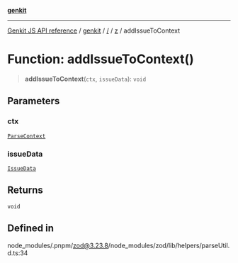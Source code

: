 [**genkit**](../../../README.md)

***

[Genkit JS API reference](../../../../README.md) / [genkit](../../../README.md) / [/](../../../README.md) / [z](../README.md) / addIssueToContext

# Function: addIssueToContext()

> **addIssueToContext**(`ctx`, `issueData`): `void`

## Parameters

### ctx

[`ParseContext`](../interfaces/ParseContext.md)

### issueData

[`IssueData`](../type-aliases/IssueData.md)

## Returns

`void`

## Defined in

node\_modules/.pnpm/zod@3.23.8/node\_modules/zod/lib/helpers/parseUtil.d.ts:34

